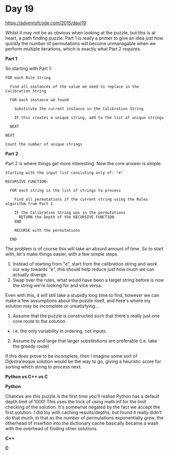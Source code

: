 # Day 19

https://adventofcode.com/2015/day/19

Whilst it may not be as obvious when looking at the puzzle, but this is at heart, a path finding puzzle.  Part 1 is really a primer to give an idea just how quickly the number of permutations will become unmanagable when we perform multiple iterations, which is exactly what Part 2 requires.

**Part 1**

So starting with Part 1:

    FOR each Rule String
      
      Find all instances of the value we need to replace in the Calibration String
      
      FOR each instance we found
      
        Substitute the current instance in the Calibration String
        
        IF this creates a unique string, add to the list of unique strings
        
      NEXT
      
    NEXT

    Count the number of unique strings

**Part 2**

Part 2 is where things get more interesting.  Now the core answer is simple:

    Starting with the input list consisting only of: "e"

    RECURSIVE FUNCTION:

      FOR each string in the list of strings to process

        Find all permutations if the current string using the Rules algorithm from Part 1

        IF the Calibration String was in the permutations
          RETURN the Depth of the RECURSIVE FUNCTION
        END
        
        RECURSE with the permutations

      END

The problem is of course this will take an absurd amount of time.  So to start with, let's make things easier, with a few simple steps.

1. Instead of starting from "e", start from the calibration string and work our way towards "e", this should help reduce just how much we can actually diverge.
2. Swap over the rules, what would have been a target string before is now the string we're looking for and vice versa.

Even with this, it will still take a stupidly long time to find, however we can make a few assumptions about the puzzle itself, and here's where my solution may be incomplete or unsatisfying...

1. Assume that the puzzle is constructed such that there's really just one core route to the solution.
  - i.e. the only variability in ordering, not inputs.
2. Assume by and large that larger substitutions are preferable (i.e. take the greedy route)

If this does prove to be incomplete, then I imagine some sort of Dijkstra'esque solution would be the way to go, giving a heuristic score for sorting which string to process next.

**Python vs C++ vs C**

**Python**

Chances are this puzzle is the first time you'll realise Python has a default depth limit of 1000!  This uses the trick of using math.inf for the limit checking of the solution.  It's somewhat negated by the fact we accept the first solution.  I did toy with caching results/depths, but found it really didn't do that much, in that as the number of permutations exponentially grew, the otherhead of insertion into the dictionary cache basically became a wash with the overhead of finding other solutions.

**C++**

**C**


